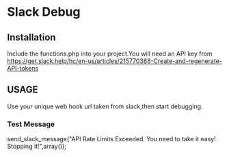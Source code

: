 # Slack Debug

## Installation
Include the functions.php into your project.You will need an API key from https://get.slack.help/hc/en-us/articles/215770388-Create-and-regenerate-API-tokens

## USAGE
Use your unique web hook url taken from slack,then start debugging.

### Test Message
send_slack_message("API Rate Limits Exceeded. You need to take it easy! Stopping it!",array());



